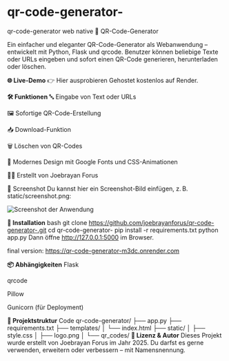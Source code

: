 # qr-code-generator-
qr-code-generator web native
📱 QR-Code-Generator

Ein einfacher und eleganter QR-Code-Generator als Webanwendung – entwickelt mit Python, Flask und qrcode. Benutzer können beliebige Texte oder URLs eingeben und sofort einen QR-Code generieren, herunterladen oder löschen.

**🌐 Live-Demo**
👉 Hier ausprobieren Gehostet kostenlos auf Render.

**🛠️ Funktionen**
🔤 Eingabe von Text oder URLs

🖼️ Sofortige QR-Code-Erstellung

📥 Download-Funktion

🗑️ Löschen von QR-Codes

🎨 Modernes Design mit Google Fonts und CSS-Animationen

🧑‍💻 Erstellt von Joebrayan Forus

📸 Screenshot
Du kannst hier ein Screenshot-Bild einfügen, z. B. static/screenshot.png:


![Screenshot der Anwendung](https://github.com/user-attachments/assets/ffd64533-a85a-476e-b906-2f0b2b6d0d2f)

**🚀 Installation**
bash
git clone https://github.com/joebrayanforus/qr-code-generator-.git
cd qr-code-generator-
pip install -r requirements.txt
python app.py
Dann öffne http://127.0.0.1:5000 im Browser.

final version:
https://qr-code-generator-m3dc.onrender.com

**📦 Abhängigkeiten**
Flask

qrcode

Pillow

Gunicorn (für Deployment)

**📁 Projektstruktur**
Code
qr-code-generator/
├── app.py
├── requirements.txt
├── templates/
│   └── index.html
├── static/
│   ├── style.css
│   ├── logo.png
│   └── qr_codes/
**📣 Lizenz & Autor**
Dieses Projekt wurde erstellt von Joebrayan Forus im Jahr 2025. Du darfst es gerne verwenden, erweitern oder verbessern – mit Namensnennung.
